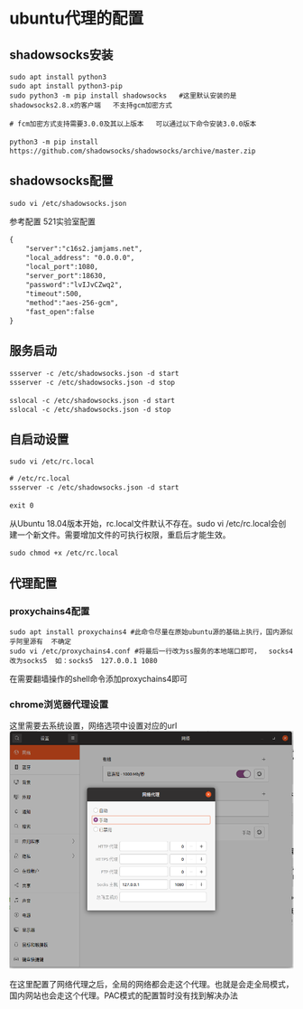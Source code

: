 # ubuntu代理的配置

## shadowsocks安装

```shell
sudo apt install python3
sudo apt install python3-pip
sudo python3 -m pip install shadowsocks   #这里默认安装的是shadowsocks2.8.x的客户端   不支持gcm加密方式

# fcm加密方式支持需要3.0.0及其以上版本   可以通过以下命令安装3.0.0版本

python3 -m pip install https://github.com/shadowsocks/shadowsocks/archive/master.zip

```

## shadowsocks配置

```shell
sudo vi /etc/shadowsocks.json
```

参考配置  521实验室配置
```shell
{
    "server":"c16s2.jamjams.net",
    "local_address": "0.0.0.0",
    "local_port":1080,
    "server_port":18630,
    "password":"lvIJvCZwq2",
    "timeout":500,
    "method":"aes-256-gcm",
    "fast_open":false
}
```

## 服务启动

```shell
ssserver -c /etc/shadowsocks.json -d start
ssserver -c /etc/shadowsocks.json -d stop

sslocal -c /etc/shadowsocks.json -d start
sslocal -c /etc/shadowsocks.json -d stop
```

## 自启动设置

```shell
sudo vi /etc/rc.local
```

```shell
# /etc/rc.local
ssserver -c /etc/shadowsocks.json -d start

exit 0
```

从Ubuntu 18.04版本开始，rc.local文件默认不存在。sudo vi /etc/rc.local会创建一个新文件。需要增加文件的可执行权限，重启后才能生效。
```shell
sudo chmod +x /etc/rc.local
```

## 代理配置

### proxychains4配置
```shell
sudo apt install proxychains4 #此命令尽量在原始ubuntu源的基础上执行，国内源似乎阿里源有  不确定
sudo vi /etc/proxychains4.conf #将最后一行改为ss服务的本地端口即可，  socks4改为socks5  如：socks5  127.0.0.1 1080
```
在需要翻墙操作的shell命令添加proxychains4即可

### chrome浏览器代理设置

这里需要去系统设置，网络选项中设置对应的url
![网络配置](../pics/linux-config/network-config.png)

在这里配置了网络代理之后，全局的网络都会走这个代理。也就是会走全局模式，国内网站也会走这个代理。PAC模式的配置暂时没有找到解决办法